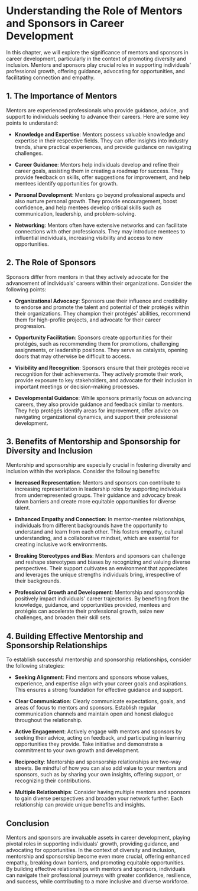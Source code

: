 # Understanding the Role of Mentors and Sponsors in Career Development

In this chapter, we will explore the significance of mentors and sponsors in career development, particularly in the context of promoting diversity and inclusion. Mentors and sponsors play crucial roles in supporting individuals' professional growth, offering guidance, advocating for opportunities, and facilitating connection and empathy.

## 1\. The Importance of Mentors

Mentors are experienced professionals who provide guidance, advice, and support to individuals seeking to advance their careers. Here are some key points to understand:

- **Knowledge and Expertise**: Mentors possess valuable knowledge and expertise in their respective fields. They can offer insights into industry trends, share practical experiences, and provide guidance on navigating challenges.
    
- **Career Guidance**: Mentors help individuals develop and refine their career goals, assisting them in creating a roadmap for success. They provide feedback on skills, offer suggestions for improvement, and help mentees identify opportunities for growth.
    
- **Personal Development**: Mentors go beyond professional aspects and also nurture personal growth. They provide encouragement, boost confidence, and help mentees develop critical skills such as communication, leadership, and problem-solving.
    
- **Networking**: Mentors often have extensive networks and can facilitate connections with other professionals. They may introduce mentees to influential individuals, increasing visibility and access to new opportunities.
    

## 2\. The Role of Sponsors

Sponsors differ from mentors in that they actively advocate for the advancement of individuals' careers within their organizations. Consider the following points:

- **Organizational Advocacy**: Sponsors use their influence and credibility to endorse and promote the talent and potential of their protégés within their organizations. They champion their protégés' abilities, recommend them for high-profile projects, and advocate for their career progression.
    
- **Opportunity Facilitation**: Sponsors create opportunities for their protégés, such as recommending them for promotions, challenging assignments, or leadership positions. They serve as catalysts, opening doors that may otherwise be difficult to access.
    
- **Visibility and Recognition**: Sponsors ensure that their protégés receive recognition for their achievements. They actively promote their work, provide exposure to key stakeholders, and advocate for their inclusion in important meetings or decision-making processes.
    
- **Developmental Guidance**: While sponsors primarily focus on advancing careers, they also provide guidance and feedback similar to mentors. They help protégés identify areas for improvement, offer advice on navigating organizational dynamics, and support their professional development.
    

## 3\. Benefits of Mentorship and Sponsorship for Diversity and Inclusion

Mentorship and sponsorship are especially crucial in fostering diversity and inclusion within the workplace. Consider the following benefits:

- **Increased Representation**: Mentors and sponsors can contribute to increasing representation in leadership roles by supporting individuals from underrepresented groups. Their guidance and advocacy break down barriers and create more equitable opportunities for diverse talent.
    
- **Enhanced Empathy and Connection**: In mentor-mentee relationships, individuals from different backgrounds have the opportunity to understand and learn from each other. This fosters empathy, cultural understanding, and a collaborative mindset, which are essential for creating inclusive work environments.
    
- **Breaking Stereotypes and Bias**: Mentors and sponsors can challenge and reshape stereotypes and biases by recognizing and valuing diverse perspectives. Their support cultivates an environment that appreciates and leverages the unique strengths individuals bring, irrespective of their backgrounds.
    
- **Professional Growth and Development**: Mentorship and sponsorship positively impact individuals' career trajectories. By benefiting from the knowledge, guidance, and opportunities provided, mentees and protégés can accelerate their professional growth, seize new challenges, and broaden their skill sets.
    

## 4\. Building Effective Mentorship and Sponsorship Relationships

To establish successful mentorship and sponsorship relationships, consider the following strategies:

- **Seeking Alignment**: Find mentors and sponsors whose values, experience, and expertise align with your career goals and aspirations. This ensures a strong foundation for effective guidance and support.
    
- **Clear Communication**: Clearly communicate expectations, goals, and areas of focus to mentors and sponsors. Establish regular communication channels and maintain open and honest dialogue throughout the relationship.
    
- **Active Engagement**: Actively engage with mentors and sponsors by seeking their advice, acting on feedback, and participating in learning opportunities they provide. Take initiative and demonstrate a commitment to your own growth and development.
    
- **Reciprocity**: Mentorship and sponsorship relationships are two-way streets. Be mindful of how you can also add value to your mentors and sponsors, such as by sharing your own insights, offering support, or recognizing their contributions.
    
- **Multiple Relationships**: Consider having multiple mentors and sponsors to gain diverse perspectives and broaden your network further. Each relationship can provide unique benefits and insights.
    

## Conclusion

Mentors and sponsors are invaluable assets in career development, playing pivotal roles in supporting individuals' growth, providing guidance, and advocating for opportunities. In the context of diversity and inclusion, mentorship and sponsorship become even more crucial, offering enhanced empathy, breaking down barriers, and promoting equitable opportunities. By building effective relationships with mentors and sponsors, individuals can navigate their professional journeys with greater confidence, resilience, and success, while contributing to a more inclusive and diverse workforce.
